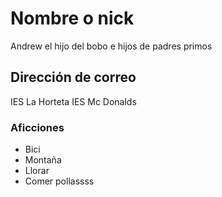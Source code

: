 # Nombre o nick

Andrew el hijo del bobo e hijos de padres primos

## Dirección de correo

IES La Horteta
IES Mc Donalds

### Aficciones

- Bici
- Montaña
- Llorar
- Comer pollassss

